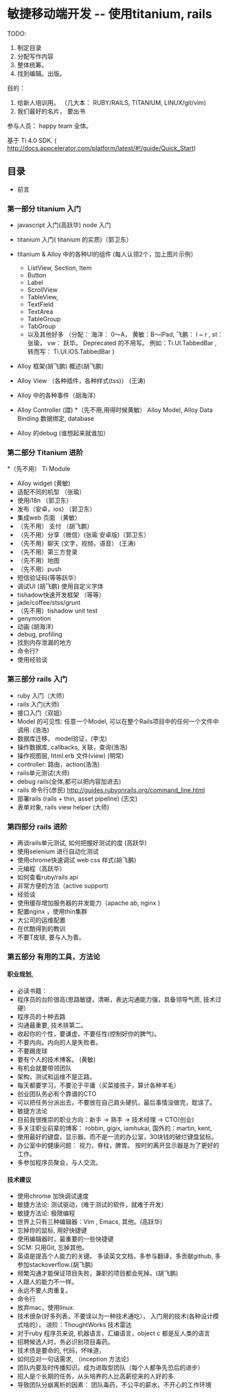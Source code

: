 # 敏捷移动端开发   -- 使用titanium, rails

TODO:
1. 制定目录
2. 分配写作内容
3. 整体统筹。
4. 找到编辑。出版。


目的：
1. 给新人培训用。 （几大本： RUBY/RAILS, TITANIUM, LINUX/git/vim)
2. 我们最好的名片， 要出书


参与人员： happy team 全体。

基于 Ti 4.0 SDK.  ( http://docs.appcelerator.com/platform/latest/#!/guide/Quick_Start)

## 目录

* 前言

### 第一部分 titanium 入门
* javascript 入门(高跃华) node 入门
* titanium 入门( titanium 的实质)（郭卫东）
* titanium & Alloy 中的各种UI的组件 (每人认领2个，加上图片示例）
  * ListView, Section, Item
  * Button
  * Label
  * ScrollView
  * TableView,
  * TextField
  * TextArea
  * TableGroup
  * TabGroup
  * 以及其他好多
（分配： 海洋： 0～A， 黄敏：B～iPad,  飞鹏： l ~ r , st： 张瑜， vw： 跃华。
Deprecated 的不用写。 例如：Ti.UI.TabbedBar , 转而写： Ti.UI.iOS.TabbedBar )


* Alloy 框架(胡飞鹏) 概述(胡飞鹏)
* Alloy View （各种插件，各种样式(tss)） (王涛)
* Alloy 中的各种事件（胡海洋）
* Alloy Controller (譞)
*（先不用,用得时候黄敏） Alloy Model, Alloy Data Binding 数据绑定, database
* Alloy 的debug (谁想起来就谁加）


### 第二部分 Titanium 进阶
*（先不用） Ti Module
* Alloy widget    (黄敏)
* 适配不同的机型  （张瑜）
* 使用i18n         （郭卫东）
* 发布（安卓，ios) （郭卫东）
* 集成web 页面    （黄敏）
* （先不用） 支付              （胡飞鹏）
* （先不用）分享（微信）(张瑜 安卓版)（郭卫东）
* （先不用）聊天 (文字，视频，语音）  (王涛)
* （先不用）第三方登录
* （先不用）地图
* （先不用）push
* 短信验证码(等等跃华）
* 调试UI (胡飞鹏) 使用自定义字体
* tishadow快速开发框架 （等等）
* jade/coffee/stss/grunt
* （先不用）tishadow unit test
* genymotion
* 动画 (胡海洋)
* debug, profiling
* 找到内存泄漏的地方
* 命令行?
* 使用经验谈


### 第三部分 rails 入门
* ruby 入门（大师）
* rails 入门(大师)
* 接口入门（双姐）
* Model 的可见性: 任意一个Model, 可以在整个Rails项目中的任何一个文件中调用. (浩浩)
* 数据库迁移， model验证，(李戈)
* 操作数据库, callbacks, 关联，查询(浩浩)
* 操作视图层, html.erb 文件(view) (明常)
* controller: 路由，action(浩浩)
* rails单元测试(大师)
* debug rails(全体,都可以把内容加进去)
* rails 命令行(彦民) http://guides.rubyonrails.org/command_line.html
* 部署rails (rails + thin, asset pipeline) (志文)
* 表单对象, rails view helper (大师)
### 第四部分 rails 进阶
* 再谈rails单元测试, 如何把握好测试的度 (高跃华)
* 使用selenium 进行自动化测试
* 使用chrome快速调试 web css 样式(胡飞鹏)
* 元编程（高跃华）
* 如何查看ruby/rails api
* 非常方便的方法（active support)
* 经验谈
* 使用缓存增加服务器的并发能力（apache ab, nginx )
* 配置nginx ，使用thin集群
* 大公司的运维配置
* 在优酷得到的教训
* 不要T皮球, 要与人为善。

### 第五部分 有用的工具，方法论

#### 职业规划,

* 必读书籍：
* 程序员的台阶很高(思路敏捷，清晰，表达沟通能力强，具备领导气质, 技术过硬）
* 程序员的十种去路
* 沟通最重要, 技术排第二。
* 收起你的个性，要谦虚，不要任性(控制好你的脾气)。
* 不要内向。内向的人是失败者。
* 不要踢皮球
* 要有个人的技术博客。 (黄敏)
* 有机会就要带领团队
* 架构，测试和运维不是正路。
* 每天都要学习，不要沦于平庸（买菜接孩子，算计各种羊毛）
* 创业团队务必有个靠谱的CTO
* 可以把任务分派出去，不要放在自己肩头硬抗，最后事情没做完，耽误了。
* 敏捷方法论
* 目前我很推崇的职业方向：新手 -> 熟手 -> 技术经理 -> CTO(创业)
* 多关注职业前辈的博客： robbin, gigix, iamhukai, 国外的：martin, kent,
* 使用最好的键盘，显示器。而不是一流的办公室，30块钱的破烂键盘鼠标。
* 办公室中的健康问题： 视力，脊柱，脾胃。 按时的离开显示器是为了更好的工作。
* 多参加程序员聚会，与人交流。

#### 技术建议
* 使用chrome 加快调试速度
* 敏捷方法论: 测试驱动，(难于测试的软件，就难于开发）
* 敏捷方法论: 极限编程
* 世界上只有三种编辑器：Vim , Emacs, 其他。(高跃华)
* 忘掉你的鼠标, 用好快捷键
* 使用编辑器时，最重要的一些快捷键
* SCM: 只用Git,  忘掉其他。
* 英语是提高个人能力的关键。 多读英文文档，多参与翻译，多贡献github, 多参加stackoverflow.(胡飞鹏)
* 频繁沟通才能保证项目失败，兼职的项目都会死掉。(胡飞鹏)
* 人跟人的能力不一样。
* 永远不要人肉重复。
* 命令行
* 放弃mac，使用linux.
* 技术很杂(好多列表，不要误以为一种技术通吃）， 入门用的技术(各种设计模式啥的）， 进阶：ThoughtWorks 技术雷达
* 对于ruby 程序员来说, 机器语言，汇编语言，object c 都是反人类的语言
* 招聘候选人时，务必识别项目毒药。
* 技术债是要命的, 代码，坏味道，
* 如何应对一句话需求, （inception 方法论)
* 团队内要及时传播知识。成为进取型团队（每个人都争先恐后的进步）
* 招人是个长期的任务，从头培养的人比高薪挖来的人好的多.
* 导致团队分崩离析的因素： 团队毒药，不公平的薪水，不开心的工作环境
